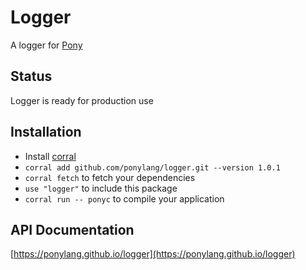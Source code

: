# Logger

A logger for [Pony](https://www.ponylang.io/)

## Status

Logger is ready for production use

## Installation

* Install [corral](https://github.com/ponylang/corral)
* `corral add github.com/ponylang/logger.git --version 1.0.1`
* `corral fetch` to fetch your dependencies
* `use "logger"` to include this package
* `corral run -- ponyc` to compile your application

## API Documentation

[https://ponylang.github.io/logger](https://ponylang.github.io/logger)
